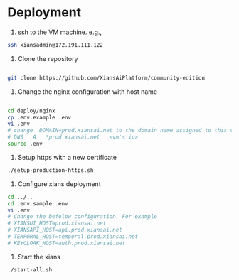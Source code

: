 # Deployment

1. ssh to the VM machine. e.g.,

```bash
ssh xiansadmin@172.191.111.122
```

1. Clone the repository

```bash

git clone https://github.com/XiansAiPlatform/community-edition

```

1. Change the nginx configuration with host name

```bash

cd deploy/nginx
cp .env.example .env
vi .env
# change  DOMAIN=prod.xiansai.net to the domain name assigned to this vm
# DNS   A   *prod.xiansai.net   <vm's ip>
source .env 
```

1. Setup https with a new certificate

```bash
./setup-production-https.sh

```

1. Configure xians deployment

```bash
cd ../..
cd .env.sample .env
vi .env
# Change the befolow configuration. For example
# XIANSUI_HOST=prod.xiansai.net
# XIANSAPI_HOST=api.prod.xiansai.net
# TEMPORAL_HOST=temporal.prod.xiansai.net
# KEYCLOAK_HOST=auth.prod.xiansai.net
```

1. Start the xians

```bash
./start-all.sh
```
